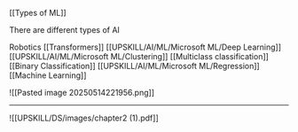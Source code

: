 [[Types of ML]]

There are different types of AI

Robotics
[[Transformers]]
[[UPSKILL/AI/ML/Microsoft ML/Deep Learning]]
[[UPSKILL/AI/ML/Microsoft ML/Clustering]]
[[Multiclass classification]]
[[Binary Classification]]
[[UPSKILL/AI/ML/Microsoft ML/Regression]]
[[Machine Learning]]



![[Pasted image 20250514221956.png]]









---
![[UPSKILL/DS/images/chapter2 (1).pdf]]

